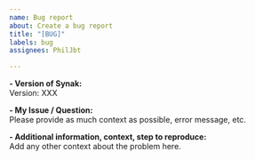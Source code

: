 ```yaml
---
name: Bug report
about: Create a bug report
title: "[BUG]"
labels: bug
assignees: PhilJbt

---
```

**- Version of Synak:**\
Version: XXX

**- My Issue / Question:**\
Please provide as much context as possible, error message, etc.

**- Additional information, context, step to reproduce:**\
Add any other context about the problem here.
